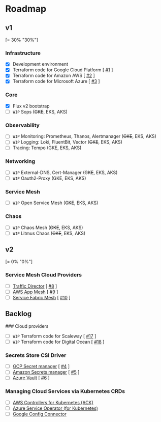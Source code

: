 # Roadmap

## v1

[= 30% "30%"]

### Infrastructure

- [x] Development environment</span>
- [x] Terraform code for Google Cloud Platform</span> [ [#1](https://github.com/nlamirault/portefaix/issues/1) ]
- [x] Terraform code for Amazon AWS</span> [ [#2](https://github.com/nlamirault/portefaix/issues/2) ]
- [x] Terraform code for Microsoft Azure</span> [ [#3](https://github.com/nlamirault/portefaix/issues/3) ]

### Core

- [x] Flux v2 bootstrap</span>
- [ ] `WIP` Sops (~~GKE~~, EKS, AKS)

### Observability

- [ ] `WIP` Monitoring: Prometheus, Thanos, Alertmanager (~~GKE~~, EKS, AKS)
- [ ] `WIP` Logging: Loki, FluentBit, Vector (~~GKE~~, EKS, AKS)
- [ ] Tracing: Tempo (GKE, EKS, AKS)

### Networking

- [ ] `WIP` External-DNS, Cert-Manager (~~GKE~~, EKS, AKS)
- [ ] `WIP` Oauth2-Proxy (GKE, EKS, AKS)

### Service Mesh

- [ ] `WIP` Open Service Mesh (~~GKE~~, EKS, AKS)

### Chaos

- [ ] `WIP` Chaos Mesh (~~GKE~~, EKS, AKS)
- [ ] `WIP` Litmus Chaos (~~GKE~~, EKS, AKS)

## v2

[= 0% "0%"]

### Service Mesh Cloud Providers

- [ ] [Traffic Director](https://cloud.google.com/traffic-director/) [ [#8](https://github.com/nlamirault/portefaix/issues/8) ]
- [ ] [AWS App Mesh](https://aws.amazon.com/fr/app-mesh/) [ [#9](https://github.com/nlamirault/portefaix/issues/9) ]
- [ ] [Service Fabric Mesh](https://docs.microsoft.com/en-us/azure/service-fabric-mesh/) [ [#10](https://github.com/nlamirault/portefaix/issues/10) ]

## Backlog

### Cloud providers

- [ ] `WIP` Terraform code for Scaleway</span> [ [#17](https://github.com/nlamirault/portefaix/issues/17) ]
- [ ] `WIP` Terraform code for Digital Ocean</span> [ [#18](https://github.com/nlamirault/portefaix/issues/18) ]

### Secrets Store CSI Driver

- [ ] [GCP Secret manager](https://github.com/GoogleCloudPlatform/secrets-store-csi-driver-provider-gcp) [ [#4](https://github.com/nlamirault/portefaix/issues/4) ]
- [ ] [Amazon Secrets manager](https://github.com/aws/containers-roadmap/issues/895) [ [#5](https://github.com/nlamirault/portefaix/issues/5) ]
- [ ] [Azure Vault](https://github.com/Azure/secrets-store-csi-driver-provider-azure) [ [#6](https://github.com/nlamirault/portefaix/issues/6) ]

### Managing Cloud Services via Kubernetes CRDs

- [ ] [AWS Controllers for Kubernetes (ACK)](https://github.com/aws/aws-controllers-k8s)
- [ ] [Azure Service Operator (for Kubernetes)](https://github.com/Azure/azure-service-operator)
- [ ] [Google Config Connector](https://cloud.google.com/config-connector/docs/overview)

<!--

DEBUG

- <span class="check-bullet">:material-check:</span> Foo bar
- <span class="close-bullet">:material-close:</span> Foo ba

- :material-account-circle: – `.icons/material/account-circle.svg`
- :fontawesome-regular-laugh-wink: – `.icons/fontawesome/regular/laugh-wink.svg`
- :octicons-octoface-16: – `.icons/octicons/octoface-16.svg`
- :material-check: foo
- :material-close: check

-->
